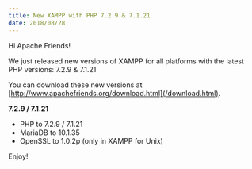 ```yaml
---
title: New XAMPP with PHP 7.2.9 & 7.1.21
date: 2018/08/28
---
```


Hi Apache Friends!

We just released new versions of XAMPP for all platforms with the latest PHP versions: 7.2.9 & 7.1.21

You can download these new versions at [http://www.apachefriends.org/download.html](/download.html).

**7.2.9 / 7.1.21**

- PHP to 7.2.9 / 7.1.21
- MariaDB to 10.1.35
- OpenSSL to 1.0.2p (only in XAMPP for Unix)

Enjoy!
